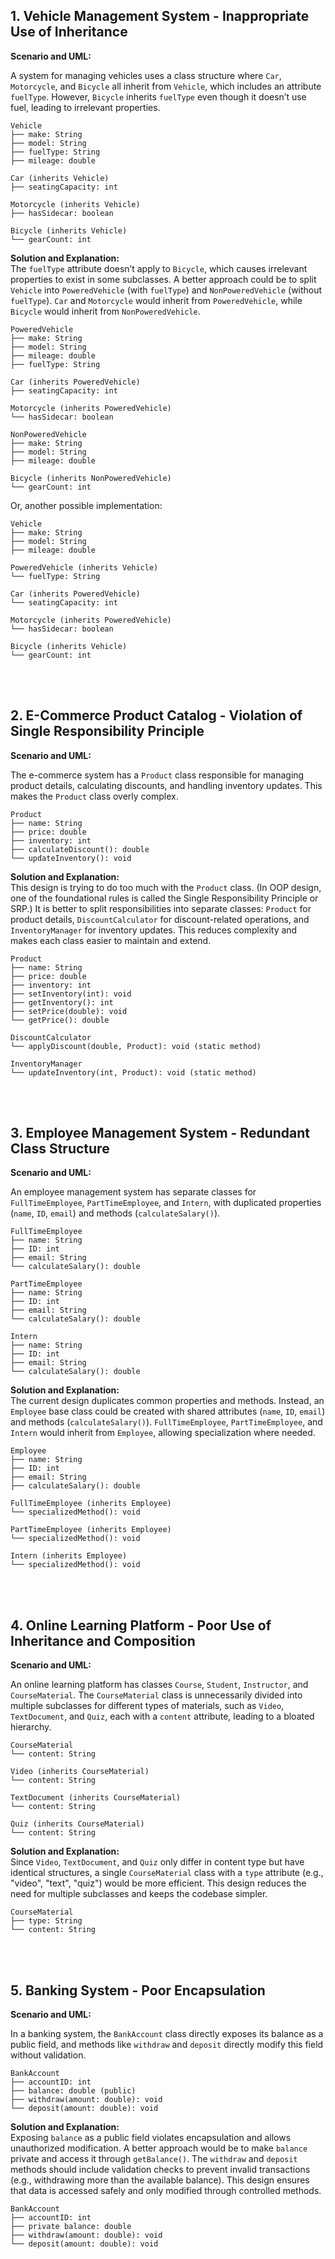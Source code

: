 ## 1. Vehicle Management System - Inappropriate Use of Inheritance

**Scenario and UML:**

A system for managing vehicles uses a class structure where `Car`, `Motorcycle`, and `Bicycle` all inherit from `Vehicle`, which includes an attribute `fuelType`. However, `Bicycle` inherits `fuelType` even though it doesn’t use fuel, leading to irrelevant properties.

```plaintext
Vehicle
├── make: String
├── model: String
├── fuelType: String
├── mileage: double

Car (inherits Vehicle)
├── seatingCapacity: int

Motorcycle (inherits Vehicle)
├── hasSidecar: boolean

Bicycle (inherits Vehicle)
└── gearCount: int
```

**Solution and Explanation:**  
The `fuelType` attribute doesn’t apply to `Bicycle`, which causes irrelevant properties to exist in some subclasses. A better approach could be to split `Vehicle` into `PoweredVehicle` (with `fuelType`) and `NonPoweredVehicle` (without `fuelType`). `Car` and `Motorcycle` would inherit from `PoweredVehicle`, while `Bicycle` would inherit from `NonPoweredVehicle`.

```plaintext
PoweredVehicle
├── make: String
├── model: String
├── mileage: double
├── fuelType: String

Car (inherits PoweredVehicle)
├── seatingCapacity: int

Motorcycle (inherits PoweredVehicle)
└── hasSidecar: boolean

NonPoweredVehicle
├── make: String
├── model: String
├── mileage: double

Bicycle (inherits NonPoweredVehicle)
└── gearCount: int
```

Or, another possible implementation:

```plaintext
Vehicle
├── make: String
├── model: String
├── mileage: double

PoweredVehicle (inherits Vehicle)
└── fuelType: String

Car (inherits PoweredVehicle)
└── seatingCapacity: int

Motorcycle (inherits PoweredVehicle)
└── hasSidecar: boolean

Bicycle (inherits Vehicle)
└── gearCount: int
```

<br><br>

## 2. E-Commerce Product Catalog - Violation of Single Responsibility Principle

**Scenario and UML:**

The e-commerce system has a `Product` class responsible for managing product details, calculating discounts, and handling inventory updates. This makes the `Product` class overly complex.

```plaintext
Product
├── name: String
├── price: double
├── inventory: int
├── calculateDiscount(): double
└── updateInventory(): void
```

**Solution and Explanation:**  
This design is trying to do too much with the `Product` class. (In OOP design, one of the foundational rules is called the Single Responsibility Principle or SRP.) It is better to split responsibilities into separate classes: `Product` for product details, `DiscountCalculator` for discount-related operations, and `InventoryManager` for inventory updates. This reduces complexity and makes each class easier to maintain and extend.

```plaintext
Product
├── name: String
├── price: double
├── inventory: int
├── setInventory(int): void
├── getInventory(): int
├── setPrice(double): void
└── getPrice(): double

DiscountCalculator
└── applyDiscount(double, Product): void (static method)

InventoryManager
└── updateInventory(int, Product): void (static method)
```

<br><br>


## 3. Employee Management System - Redundant Class Structure

**Scenario and UML:**

An employee management system has separate classes for `FullTimeEmployee`, `PartTimeEmployee`, and `Intern`, with duplicated properties (`name`, `ID`, `email`) and methods (`calculateSalary()`).

```plaintext
FullTimeEmployee
├── name: String
├── ID: int
├── email: String
└── calculateSalary(): double

PartTimeEmployee
├── name: String
├── ID: int
├── email: String
└── calculateSalary(): double

Intern
├── name: String
├── ID: int
├── email: String
└── calculateSalary(): double
```

**Solution and Explanation:**  
The current design duplicates common properties and methods. Instead, an `Employee` base class could be created with shared attributes (`name`, `ID`, `email`) and methods (`calculateSalary()`). `FullTimeEmployee`, `PartTimeEmployee`, and `Intern` would inherit from `Employee`, allowing specialization where needed.

```plaintext
Employee
├── name: String
├── ID: int
├── email: String
├── calculateSalary(): double

FullTimeEmployee (inherits Employee)
└── specializedMethod(): void

PartTimeEmployee (inherits Employee)
└── specializedMethod(): void

Intern (inherits Employee)
└── specializedMethod(): void
```

<br><br>

## 4. Online Learning Platform - Poor Use of Inheritance and Composition

**Scenario and UML:**

An online learning platform has classes `Course`, `Student`, `Instructor`, and `CourseMaterial`. The `CourseMaterial` class is unnecessarily divided into multiple subclasses for different types of materials, such as `Video`, `TextDocument`, and `Quiz`, each with a `content` attribute, leading to a bloated hierarchy.

```plaintext
CourseMaterial
└── content: String

Video (inherits CourseMaterial)
└── content: String

TextDocument (inherits CourseMaterial)
└── content: String

Quiz (inherits CourseMaterial)
└── content: String
```

**Solution and Explanation:**  
Since `Video`, `TextDocument`, and `Quiz` only differ in content type but have identical structures, a single `CourseMaterial` class with a `type` attribute (e.g., "video", "text", "quiz") would be more efficient. This design reduces the need for multiple subclasses and keeps the codebase simpler.


```plaintext
CourseMaterial
├── type: String
└── content: String
```

<br><br>

## 5. Banking System - Poor Encapsulation

**Scenario and UML:**

In a banking system, the `BankAccount` class directly exposes its balance as a public field, and methods like `withdraw` and `deposit` directly modify this field without validation.

```plaintext
BankAccount
├── accountID: int
├── balance: double (public)
├── withdraw(amount: double): void
└── deposit(amount: double): void
```

**Solution and Explanation:**  
Exposing `balance` as a public field violates encapsulation and allows unauthorized modification. A better approach would be to make `balance` private and access it through `getBalance()`. The `withdraw` and `deposit` methods should include validation checks to prevent invalid transactions (e.g., withdrawing more than the available balance). This design ensures that data is accessed safely and only modified through controlled methods.

```plaintext
BankAccount
├── accountID: int
├── private balance: double
├── withdraw(amount: double): void
└── deposit(amount: double): void
```

<br><br>
